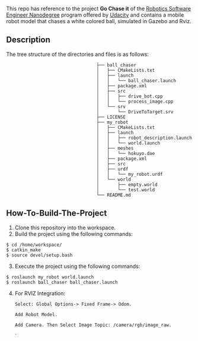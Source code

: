

This repo has reference to the project **Go Chase it** of the [Robotics Software Engineer Nanodegree](https://www.udacity.com/course/robotics-software-engineer--nd209) program offered by [Udacity](https://www.udacity.com/) and contains a mobile robot model that chases a white colored ball, simulated in Gazebo and Rviz.

## Description

The tree structure of the directories and files is as follows:
                                      
                                      ├── ball_chaser
                                      │   ├── CMakeLists.txt
                                      │   ├── launch
                                      │   │   └── ball_chaser.launch
                                      │   ├── package.xml
                                      │   ├── src
                                      │   │   ├── drive_bot.cpp
                                      │   │   └── process_image.cpp
                                      │   └── srv
                                      │       └── DriveToTarget.srv
                                      ├── LICENSE
                                      ├── my_robot
                                      │   ├── CMakeLists.txt
                                      │   ├── launch
                                      │   │   ├── robot_description.launch
                                      │   │   └── world.launch
                                      │   ├── meshes
                                      │   │   └── hokuyo.dae
                                      │   ├── package.xml
                                      │   ├── src
                                      │   ├── urdf
                                      │   │   └── my_robot.urdf
                                      │   └── world
                                      │       ├── empty.world
                                      │       └── test.world
                                      └── README.md
                                      
## How-To-Build-The-Project

1. Clone this repository into the workspace.
2. Build the project using the following commands:
  ```
  $ cd /home/workspace/
  $ catkin_make
  $ source devel/setup.bash
  ```
3. Execute the project using the following commands:
  ```
  $ roslaunch my_robot world.launch 
  $ roslaunch ball_chaser ball_chaser.launch
  ```
4. For RVIZ Integration: 

   `Select: Global Options-> Fixed Frame-> Odom.`
   
   `Add Robot Model.`

   `Add Camera. Then Select Image Topic: /camera/rgb/image_raw.`
 
   
   `
   
 

